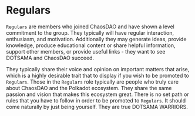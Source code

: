 # Regulars

```Regulars``` are members who joined ChaosDAO and have shown a level commitment to the group. They typically will have regular interaction, enthusiasm, and motivation. Additionally they may generate ideas, provide knowledge, produce educational content or share helpful information, support other members, or provide useful links - they want to see DOTSAMA and ChaosDAO succeed.

They typically share their voice and opinion on important matters that arise, which is a highly desirable trait that to display if you wish to be promoted to ```Regulars```. Those in the ```Regulars``` role typically are people who truly care about ChaosDAO and the Polkadot ecosystem. They share the same passion and vision that makes this ecosystem great. There is no set path or rules that you have to follow in order to be promoted to ```Regulars```. It should come naturally by just being yourself. They are true DOTSAMA WARRIORS.

